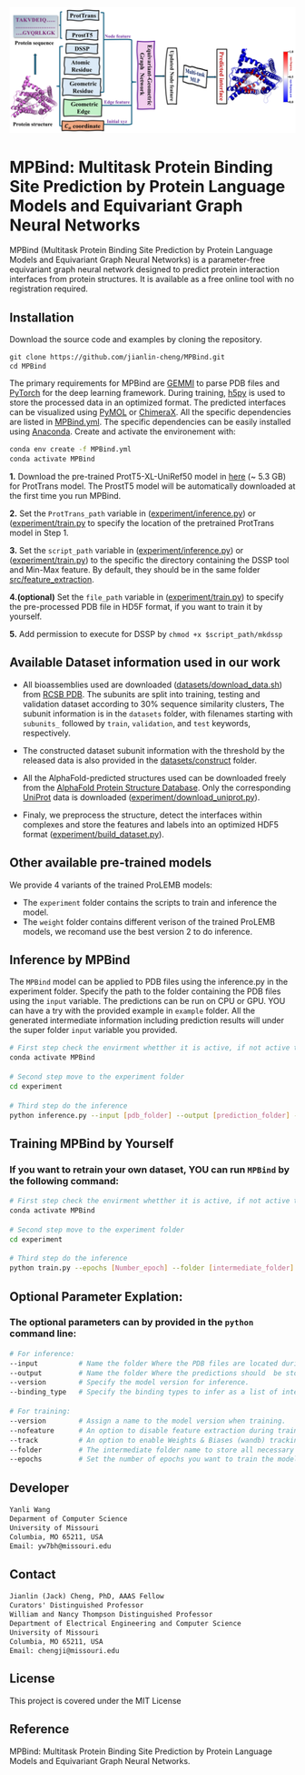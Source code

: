 ![Method overview ](Method.png)

# MPBind: Multitask Protein Binding Site Prediction by Protein Language Models and Equivariant Graph Neural Networks

MPBind (Multitask Protein Binding Site Prediction by Protein Language Models and Equivariant Graph Neural Networks) is a parameter-free equivariant graph neural network designed to predict protein interaction interfaces from protein structures. It is available as a free online tool with no registration required.

## Installation
Download the source code and examples by cloning the repository.
```
git clone https://github.com/jianlin-cheng/MPBind.git
cd MPBind
```

The primary requirements for MPBind are [GEMMI](https://gemmi.readthedocs.io/en/latest/) to parse PDB files and [PyTorch](https://pytorch.org/) for the deep learning framework. During training, [h5py](https://www.h5py.org/) is used to store the processed data in an optimized format. The predicted interfaces can be visualized using [PyMOL](https://pymol.org/2/) or [ChimeraX](https://www.cgl.ucsf.edu/chimerax/). All the specific dependencies are listed in [MPBind.yml](MPBind.yml). The specific dependencies can be easily installed using [Anaconda](https://www.anaconda.com/). Create and activate the environement with:

```bash
conda env create -f MPBind.yml
conda activate MPBind
```
**1.** Download the pre-trained ProtT5-XL-UniRef50 model in [here](https://zenodo.org/record/4644188) (~ 5.3 GB) for ProtTrans model. The ProstT5 model will be automatically downloaded at the first time you run MPBind.  

**2.** Set the `ProtTrans_path` variable in ([experiment/inference.py](experiment/inference.py)) or ([experiment/train.py](experiment/train.py) to specify the location of the pretrained ProtTrans model in Step 1.

**3.** Set the `script_path` variable in ([experiment/inference.py](experiment/inference.py)) or ([experiment/train.py](experiment/train.py)) to the specific the directory containing the DSSP tool and Min-Max feature. By default, they should be in the same folder [src/feature_extraction](src/feature_extraction/).

**4.(optional)** Set the `file_path` variable in ([experiment/train.py](experiment/train.py)) to specify the pre-processed PDB file in HD5F format, if you want to train it by yourself.

**5.** Add permission to execute for DSSP by `chmod +x $script_path/mkdssp`  

## Available Dataset information used in our work

- All bioassemblies used are downloaded ([datasets/download_data.sh](datasets/download_data.sh)) from [RCSB PDB](https://www.rcsb.org/). The subunits are split into training, testing and validation dataset according to 30% sequence similarity clusters, The subunit information is in the `datasets` folder, with filenames starting with `subunits_` followed by `train`, `validation`, and `test` keywords, respectively. 

- The constructed dataset subunit information with the threshold by the released data is also provided in the [datasets/construct](datasets/construct/) folder.

- All the AlphaFold-predicted structures used can be downloaded freely from the [AlphaFold Protein Structure Database](https://alphafold.ebi.ac.uk/). Only the corresponding [UniProt](https://www.uniprot.org/) data is downloaded ([experiment/download_uniprot.py](experiment/download_uniprot.py)). 

- Finaly, we preprocess the structure, detect the interfaces within complexes and store the features and labels into an optimized HDF5 format ([experiment/build_dataset.py](experiment/build_dataset.py)).


## Other available pre-trained models

We provide 4 variants of the trained ProLEMB models:
- The `experiment` folder contains the scripts to train and inference the model.
- The `weight` folder contains different verison of the trained ProLEMB models, we recomand use the best version 2 to do inference.

## Inference by MPBind

The `MPBind` model can be applied to PDB files using the inference.py in the experiment folder. Specify the path to the folder containing the PDB files using the `input` variable. The predictions can be run on CPU or GPU. YOU can have a try with the provided example in `example` folder. All the generated intermediate information including prediction results will under the super folder `input` variable you provided.

```bash
# First step check the envirment whetther it is active, if not active the envirment 
conda activate MPBind

# Second step move to the experiment folder
cd experiment

# Third step do the inference
python inference.py --input [pdb_folder] --output [prediction_folder] --version [model_version]
```


## Training MPBind by Yourself
### If you want to retrain your own dataset, YOU can run `MPBind` by the following command:

```bash
# First step check the envirment whetther it is active, if not active the envirment 
conda activate MPBind

# Second step move to the experiment folder
cd experiment

# Third step do the inference
python train.py --epochs [Number_epoch] --folder [intermediate_folder] --version [model_version]
```

## Optional Parameter Explation:
### The optional parameters can by provided in the `python` command line:

```bash
# For inference:
--input          # Name the folder Where the PDB files are located during inference.   
--output         # Name the folder Where the predictions should  be stored, the predicted values will be saved in the B-factor field of the output PDB files.
--version        # Specify the model version for inference.
--binding_type   # Specify the binding types to infer as a list of integer values, 0: protein, 1:DNA/RNA, 2:ion, 3:ligand, 4:lipid.

# For training: 
--version        # Assign a name to the model version when training.
--nofeature      # An option to disable feature extraction during training, should be enabled for the first training run.
--track          # An option to enable Weights & Biases (wandb) tracking during training.
--folder         # The intermediate folder name to store all necessary information during training.
--epochs         # Set the number of epochs you want to train the model.
```

## Developer

```
Yanli Wang
Deparment of Computer Science
University of Missouri
Columbia, MO 65211, USA
Email: yw7bh@missouri.edu
```
## Contact

```
Jianlin (Jack) Cheng, PhD, AAAS Fellow
Curators' Distinguished Professor
William and Nancy Thompson Distinguished Professor
Department of Electrical Engineering and Computer Science
University of Missouri
Columbia, MO 65211, USA
Email: chengji@missouri.edu
```

## License
This project is covered under the MIT License

## Reference

MPBind: Multitask Protein Binding Site Prediction by Protein Language Models and Equivariant Graph Neural Networks.


